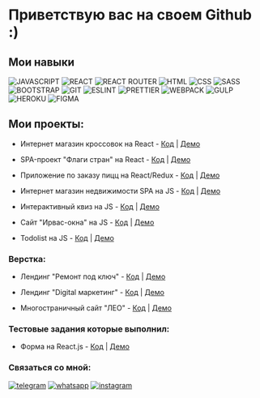 # Приветствую вас на своем Github :)

## Мои навыки

![JAVASCRIPT](https://img.shields.io/badge/-JAVASCRIPT-323330?style=for-the-badge&logo=javascript)
![REACT](https://img.shields.io/badge/-REACT-21211d?style=for-the-badge&logo=react)
![REACT ROUTER](https://img.shields.io/badge/-react--router-090909?style=for-the-badge&logo=react-router)
![HTML](https://img.shields.io/badge/-HTML5-e34c26?style=for-the-badge&logo=html5&logoColor=ffffff)
![CSS](https://img.shields.io/badge/-CSS-2965f1?style=for-the-badge&logo=css3&logoColor=ffffff)
![SASS](https://img.shields.io/badge/-SASS-cc5691?style=for-the-badge&logo=sass&logoColor=ffffff)
![BOOTSTRAP](https://img.shields.io/badge/-BOOTSTRAP-50307f?style=for-the-badge&logo=bootstrap&logoColor=ffffff)
![GIT](https://img.shields.io/badge/-GIT-f34f29?style=for-the-badge&logo=git&logoColor=ffffff)
![ESLINT](https://img.shields.io/badge/-ESLINT-3a33d1?style=for-the-badge&logo=eslint&logoColor=ffffff)
![PRETTIER](https://img.shields.io/badge/-Prettier-172a36?style=for-the-badge&logo=prettier)
![WEBPACK](https://img.shields.io/badge/-WEBPACK-172a36?style=for-the-badge&logo=webpack)
![GULP](https://img.shields.io/badge/-GULP-d34a47?style=for-the-badge&logo=gulp&logoColor=ffffff)
![HEROKU](https://img.shields.io/badge/-HEROKU-362eab?style=for-the-badge&logo=heroku)
![FIGMA](https://img.shields.io/badge/-FIGMA-191e21?style=for-the-badge&logo=figma)



## Мои проекты:
- Интернет магазин кроссовок на React - [Код](https://github.com/sheyhmansur/sneakers-store) | [Демо](https://sneakers-store-orcin.vercel.app/)

- SPA-проект "Флаги стран" на React - [Код](https://github.com/sheyhmansur/countries-flags-spa) | [Демо](https://countries-flags-phi.vercel.app/)

- Приложение по заказу пицц на React/Redux - [Код](https://github.com/sheyhmansur/la-pizza) | [Демо](https://react-lapizza.herokuapp.com/)

- Интернет магазин недвижимости SPA на JS  - [Код](https://github.com/sheyhmansur/real-estate) | [Демо](http://cw40939.tmweb.ru/)
 
- Интерактивный квиз на JS - [Код](https://github.com/sheyhmansur/quiz) | [Демо](https://sheyhmansur.github.io/quiz/)

- Cайт "Ирвас-окна" на JS - [Код](https://github.com/sheyhmansur/irvas-js) | [Демо](https://sheyhmansur.github.io/irvas-js/)

- Todolist на JS - [Код](https://github.com/sheyhmansur/todo-js) | [Демо](https://sheyhmansur.github.io/todo-js/)




### Верстка:
- Лендинг "Ремонт под ключ" - [Код](https://github.com/sheyhmansur/safort) | [Демо](https://sheyhmansur.github.io/safort/)

- Лендинг "Digital маркетинг" - [Код](https://github.com/sheyhmansur/digital) | [Демо](https://sheyhmansur.github.io/digital/)

- Многостраничный сайт "ЛЕО" - [Код](https://github.com/sheyhmansur/cleaning) | [Демо](https://sheyhmansur.github.io/cleaning/)

### Тестовые задания которые выполнил: 
- Форма на React.js - [Код](https://github.com/sheyhmansur/form-react.js) | [Демо](https://form-react-js.vercel.app/)

### Связаться со мной:

[![telegram](https://img.shields.io/badge/telegram-0088cc?style=for-the-badge&logo=telegram)](https://t.me/d_mansur)
[![whatsapp](https://img.shields.io/badge/whatsapp-48bd56?style=for-the-badge&logo=whatsapp&logoColor=ffffff)](Wa.me/)
[![instagram](https://img.shields.io/badge/instagram-9f3a55?style=for-the-badge&logo=instagram&logoColor=ffffff)](https://www.instagram.com/_sheyhmansur_/)














<!--
**sheyhmansur/sheyhmansur** is a ✨ _special_ ✨ repository because its `README.md` (this file) appears on your GitHub profile.

Here are some ideas to get you started:

- 🔭 I’m currently working on ...
- 🌱 I’m currently learning ...
- 👯 I’m looking to collaborate on ...
- 🤔 I’m looking for help with ...
- 💬 Ask me about ...
- 📫 How to reach me: ...
- 😄 Pronouns: ...
- ⚡ Fun fact: ...
-->
